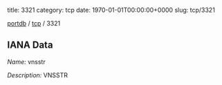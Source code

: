 title: 3321
category: tcp
date: 1970-01-01T00:00:00+0000
slug: tcp/3321

[portdb](/) / [tcp](/category/tcp.html) / 3321


## IANA Data

_Name:_ vnsstr

_Description:_ VNSSTR

